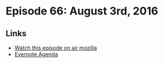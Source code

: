 # Episode 66: August 3rd, 2016

## Links
* [Watch this episode on air mozilla](https://air.mozilla.org/the-joy-of-coding-episode-66/)
* [Evernote Agenda](https://www.evernote.com/l/AbJJPFKrsSRJJ6EvBme0VrfMrjZsJHaDu2U)
